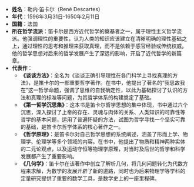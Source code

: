 - **姓名**：勒内·笛卡尔（René Descartes）
- **年代**：1596年3月31日-1650年2月11日
- **国籍**：法国
- **所在哲学流派**：笛卡尔是西方近代哲学的奠基者之一，属于理性主义哲学流派。他强调理性的重要性，认为人类的知识应该建立在清晰明确的理性基础之上，通过理性的思考和推理来获取真理，而不是依赖于感官经验或传统权威。他的哲学思想对后来的哲学发展产生了深远的影响，开启了近代哲学的新篇章。
- **代表作**：
    - **《谈谈方法》**：全名为《谈谈正确引导理性在各门科学上寻找真理的方法》，是笛卡尔的一部重要哲学著作。在书中，他提出了著名的“我思故我在”这一哲学命题，强调了思维的自我确定性，以此为基础探讨了认识的方法和真理的标准等问题，为其哲学体系的构建奠定了基础。
    - **《第一哲学沉思集》**：这本书是笛卡尔哲学思想的集中体现，书中通过六个沉思，深入探讨了上帝的存在、灵魂与肉体的关系、人类知识的可靠性等哲学的基本问题，运用了普遍怀疑的方法，试图为哲学寻找一个坚实可靠的基础，是笛卡尔哲学体系的核心著作之一。
    - **《哲学原理》**：是笛卡尔对自己哲学思想的系统阐述，涵盖了形而上学、物理学、伦理学等多个领域的内容。在书中，他提出了物质和精神两种实体的二元论观点，以及运动守恒等物理学原理，对当时及后世的哲学和科学发展都产生了重要影响。
    - **《几何学》**：笛卡尔在该著作中创立了解析几何，将几何问题转化为代数方程来求解，为数学的发展开辟了新的道路，同时也为后来物理学等学科的定量研究提供了重要的数学工具，是数学史上的一座里程碑。
